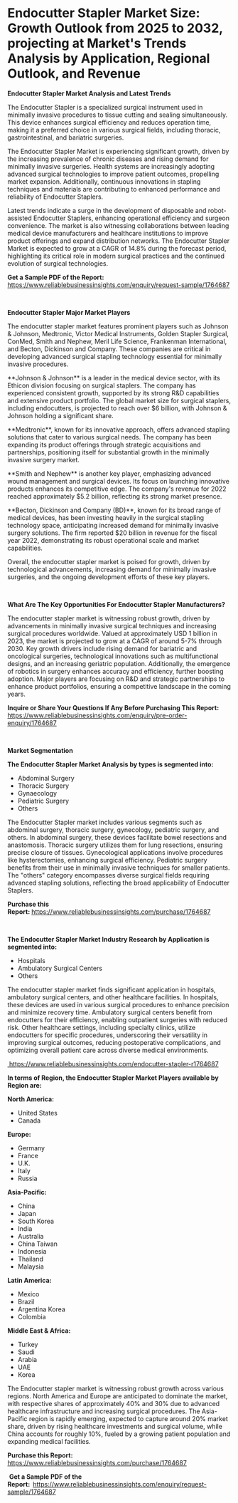 <p><h1>Endocutter Stapler Market Size: Growth Outlook from 2025 to 2032, projecting at Market's Trends Analysis by Application, Regional Outlook, and Revenue</h1></p><p><strong>Endocutter Stapler Market Analysis and Latest Trends</strong></p>
<p><p>The Endocutter Stapler is a specialized surgical instrument used in minimally invasive procedures to tissue cutting and sealing simultaneously. This device enhances surgical efficiency and reduces operation time, making it a preferred choice in various surgical fields, including thoracic, gastrointestinal, and bariatric surgeries.</p><p>The Endocutter Stapler Market is experiencing significant growth, driven by the increasing prevalence of chronic diseases and rising demand for minimally invasive surgeries. Health systems are increasingly adopting advanced surgical technologies to improve patient outcomes, propelling market expansion. Additionally, continuous innovations in stapling techniques and materials are contributing to enhanced performance and reliability of Endocutter Staplers.</p><p>Latest trends indicate a surge in the development of disposable and robot-assisted Endocutter Staplers, enhancing operational efficiency and surgeon convenience. The market is also witnessing collaborations between leading medical device manufacturers and healthcare institutions to improve product offerings and expand distribution networks. The Endocutter Stapler Market is expected to grow at a CAGR of 14.8% during the forecast period, highlighting its critical role in modern surgical practices and the continued evolution of surgical technologies.</p></p>
<p><strong>Get a Sample PDF of the Report:&nbsp;</strong> <a href="https://www.reliablebusinessinsights.com/enquiry/request-sample/1764687?utm_campaign=3148&utm_medium=2&utm_source=Github&utm_content=ia&utm_term=13042025&utm_id=endocutter-stapler">https://www.reliablebusinessinsights.com/enquiry/request-sample/1764687</a></p>
<p>&nbsp;</p>
<p><strong>Endocutter Stapler Major Market Players</strong></p>
<p><p>The endocutter stapler market features prominent players such as Johnson & Johnson, Medtronic, Victor Medical Instruments, Golden Stapler Surgical, ConMed, Smith and Nephew, Meril Life Science, Frankenman International, and Becton, Dickinson and Company. These companies are critical in developing advanced surgical stapling technology essential for minimally invasive procedures.</p><p>**Johnson & Johnson** is a leader in the medical device sector, with its Ethicon division focusing on surgical staplers. The company has experienced consistent growth, supported by its strong R&D capabilities and extensive product portfolio. The global market size for surgical staplers, including endocutters, is projected to reach over $6 billion, with Johnson & Johnson holding a significant share.</p><p>**Medtronic**, known for its innovative approach, offers advanced stapling solutions that cater to various surgical needs. The company has been expanding its product offerings through strategic acquisitions and partnerships, positioning itself for substantial growth in the minimally invasive surgery market.</p><p>**Smith and Nephew** is another key player, emphasizing advanced wound management and surgical devices. Its focus on launching innovative products enhances its competitive edge. The company's revenue for 2022 reached approximately $5.2 billion, reflecting its strong market presence.</p><p>**Becton, Dickinson and Company (BD)**, known for its broad range of medical devices, has been investing heavily in the surgical stapling technology space, anticipating increased demand for minimally invasive surgery solutions. The firm reported $20 billion in revenue for the fiscal year 2022, demonstrating its robust operational scale and market capabilities.</p><p>Overall, the endocutter stapler market is poised for growth, driven by technological advancements, increasing demand for minimally invasive surgeries, and the ongoing development efforts of these key players.</p></p>
<p>&nbsp;</p>
<p><strong>What Are The Key Opportunities For Endocutter Stapler Manufacturers?</strong></p>
<p><p>The endocutter stapler market is witnessing robust growth, driven by advancements in minimally invasive surgical techniques and increasing surgical procedures worldwide. Valued at approximately USD 1 billion in 2023, the market is projected to grow at a CAGR of around 5-7% through 2030. Key growth drivers include rising demand for bariatric and oncological surgeries, technological innovations such as multifunctional designs, and an increasing geriatric population. Additionally, the emergence of robotics in surgery enhances accuracy and efficiency, further boosting adoption. Major players are focusing on R&D and strategic partnerships to enhance product portfolios, ensuring a competitive landscape in the coming years.</p></p>
<p><strong>Inquire or Share Your Questions If Any Before Purchasing This Report:</strong> <a href="https://www.reliablebusinessinsights.com/enquiry/pre-order-enquiry/1764687?utm_campaign=3148&utm_medium=2&utm_source=Github&utm_content=ia&utm_term=13042025&utm_id=endocutter-stapler">https://www.reliablebusinessinsights.com/enquiry/pre-order-enquiry/1764687</a></p>
<p>&nbsp;</p>
<p><strong>Market Segmentation</strong></p>
<p><strong>The Endocutter Stapler Market Analysis by types is segmented into:</strong></p>
<p><ul><li>Abdominal Surgery</li><li>Thoracic Surgery</li><li>Gynaecology</li><li>Pediatric Surgery</li><li>Others</li></ul></p>
<p><p>The Endocutter Stapler market includes various segments such as abdominal surgery, thoracic surgery, gynecology, pediatric surgery, and others. In abdominal surgery, these devices facilitate bowel resections and anastomosis. Thoracic surgery utilizes them for lung resections, ensuring precise closure of tissues. Gynecological applications involve procedures like hysterectomies, enhancing surgical efficiency. Pediatric surgery benefits from their use in minimally invasive techniques for smaller patients. The "others" category encompasses diverse surgical fields requiring advanced stapling solutions, reflecting the broad applicability of Endocutter Staplers.</p></p>
<p><strong>Purchase this Report:&nbsp;</strong><a href="https://www.reliablebusinessinsights.com/purchase/1764687?utm_campaign=3148&utm_medium=2&utm_source=Github&utm_content=ia&utm_term=13042025&utm_id=endocutter-stapler">https://www.reliablebusinessinsights.com/purchase/1764687</a></p>
<p>&nbsp;</p>
<p><strong>The Endocutter Stapler Market Industry Research by Application is segmented into:</strong></p>
<p><ul><li>Hospitals</li><li>Ambulatory Surgical Centers</li><li>Others</li></ul></p>
<p><p>The endocutter stapler market finds significant application in hospitals, ambulatory surgical centers, and other healthcare facilities. In hospitals, these devices are used in various surgical procedures to enhance precision and minimize recovery time. Ambulatory surgical centers benefit from endocutters for their efficiency, enabling outpatient surgeries with reduced risk. Other healthcare settings, including specialty clinics, utilize endocutters for specific procedures, underscoring their versatility in improving surgical outcomes, reducing postoperative complications, and optimizing overall patient care across diverse medical environments.</p></p>
<p><a href="https://www.reliablebusinessinsights.com/endocutter-stapler-r1764687?utm_campaign=3148&utm_medium=2&utm_source=Github&utm_content=ia&utm_term=13042025&utm_id=endocutter-stapler">&nbsp;https://www.reliablebusinessinsights.com/endocutter-stapler-r1764687</a></p>
<p><strong>In terms of Region, the Endocutter Stapler Market Players available by Region are:</strong></p>
<p>
    <p> <strong> North America: </strong>
        <ul>
            <li>United States</li>
            <li>Canada</li>
        </ul>
        </p> 
    <p> <strong> Europe: </strong>
        <ul>
            <li>Germany</li>
            <li>France</li>
            <li>U.K.</li>
            <li>Italy</li>
            <li>Russia</li>
        </ul>
        </p> 
    <p> <strong> Asia-Pacific: </strong>
        <ul>
            <li>China</li>
            <li>Japan</li>
            <li>South Korea</li>
            <li>India</li>
            <li>Australia</li>
            <li>China Taiwan</li>
            <li>Indonesia</li>
            <li>Thailand</li>
            <li>Malaysia</li>
        </ul>
        </p> 
    <p> <strong> Latin America: </strong>
        <ul>
            <li>Mexico</li>
            <li>Brazil</li>
            <li>Argentina Korea</li>
            <li>Colombia</li>
        </ul>
        </p> 
    <p> <strong> Middle East & Africa: </strong>
        <ul>
            <li>Turkey</li>
            <li>Saudi</li>
            <li>Arabia</li>
            <li>UAE</li>
            <li>Korea</li>
        </ul>
    </p>
    </p>
<p><p>The Endocutter stapler market is witnessing robust growth across various regions. North America and Europe are anticipated to dominate the market, with respective shares of approximately 40% and 30% due to advanced healthcare infrastructure and increasing surgical procedures. The Asia-Pacific region is rapidly emerging, expected to capture around 20% market share, driven by rising healthcare investments and surgical volume, while China accounts for roughly 10%, fueled by a growing patient population and expanding medical facilities.</p></p>
<p><strong>Purchase this Report: </strong><a href="https://www.reliablebusinessinsights.com/purchase/1764687?utm_campaign=3148&utm_medium=2&utm_source=Github&utm_content=ia&utm_term=13042025&utm_id=endocutter-stapler">https://www.reliablebusinessinsights.com/purchase/1764687</a></p>
<p>&nbsp;<strong>Get a Sample PDF of the Report:&nbsp;&nbsp;</strong><a href="https://www.reliablebusinessinsights.com/enquiry/request-sample/1764687?utm_campaign=3148&utm_medium=2&utm_source=Github&utm_content=ia&utm_term=13042025&utm_id=endocutter-stapler">https://www.reliablebusinessinsights.com/enquiry/request-sample/1764687</a></p>
<p><strong></strong></p>
<p><p></p><p></p><p></p></p>